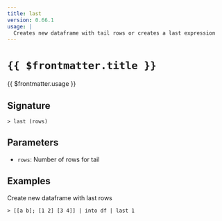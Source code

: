 ```yaml
---
title: last
version: 0.66.1
usage: |
  Creates new dataframe with tail rows or creates a last expression
---
```


# <code>{{ $frontmatter.title }}</code>

<div style='white-space: pre-wrap;'>{{ $frontmatter.usage }}</div>

## Signature

```> last (rows)```

## Parameters

 -  `rows`: Number of rows for tail

## Examples

Create new dataframe with last rows
```shell
> [[a b]; [1 2] [3 4]] | into df | last 1
```
